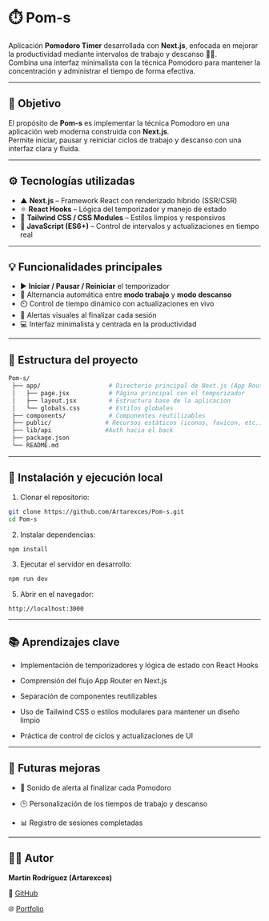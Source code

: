 # ⏱️ Pom-s

Aplicación **Pomodoro Timer** desarrollada con **Next.js**, enfocada en mejorar la productividad mediante intervalos de trabajo y descanso 🧠💪.  
Combina una interfaz minimalista con la técnica Pomodoro para mantener la concentración y administrar el tiempo de forma efectiva.

---

## 🧠 Objetivo

El propósito de **Pom-s** es implementar la técnica Pomodoro en una aplicación web moderna construida con **Next.js**.  
Permite iniciar, pausar y reiniciar ciclos de trabajo y descanso con una interfaz clara y fluida.

---

## ⚙️ Tecnologías utilizadas

- ▲ **Next.js** – Framework React con renderizado híbrido (SSR/CSR)  
- ⚛️ **React Hooks** – Lógica del temporizador y manejo de estado  
- 💨 **Tailwind CSS / CSS Modules** – Estilos limpios y responsivos  
- 🧠 **JavaScript (ES6+)** – Control de intervalos y actualizaciones en tiempo real  

---

## 💡 Funcionalidades principales

- ▶️ **Iniciar / Pausar / Reiniciar** el temporizador  
- 🔁 Alternancia automática entre **modo trabajo** y **modo descanso**  
- ⏲️ Control de tiempo dinámico con actualizaciones en vivo  
- 🔔 Alertas visuales al finalizar cada sesión  
- 💻 Interfaz minimalista y centrada en la productividad  

---

## 📁 Estructura del proyecto

```bash
Pom-s/
 ├── app/                   # Directorio principal de Next.js (App Router)
 │   ├── page.jsx           # Página principal con el temporizador
 │   ├── layout.jsx         # Estructura base de la aplicación
 │   └── globals.css        # Estilos globales
 ├── components/            # Componentes reutilizables
 ├── public/               # Recursos estáticos (iconos, favicon, etc.)
 ├── lib/api               #Auth hacia el back 
 ├── package.json
 └── README.md
```

---

## 🧰 Instalación y ejecución local

1. Clonar el repositorio:

```bash
git clone https://github.com/Artarexces/Pom-s.git
cd Pom-s
```

2. Instalar dependencias:

```bash
npm install 
```

3. Ejecutar el servidor en desarrollo:

```bash
npm run dev 
```

5. Abrir en el navegador:

```arduino
http://localhost:3000
```
---

## 📚 Aprendizajes clave

- Implementación de temporizadores y lógica de estado con React Hooks

- Comprensión del flujo App Router en Next.js

- Separación de componentes reutilizables

- Uso de Tailwind CSS o estilos modulares para mantener un diseño limpio

- Práctica de control de ciclos y actualizaciones de UI

---

## 🚀 Futuras mejoras

- 🎵 Sonido de alerta al finalizar cada Pomodoro

- 🕒 Personalización de los tiempos de trabajo y descanso

- 📊 Registro de sesiones completadas

--- 

## 👨‍💻 Autor

**Martin Rodriguez (Artarexces)**

💼 [GitHub](https://github.com/Artarexces/Pom-s)

🌐 [Portfolio](https://portfolio-v03-eight.vercel.app/)